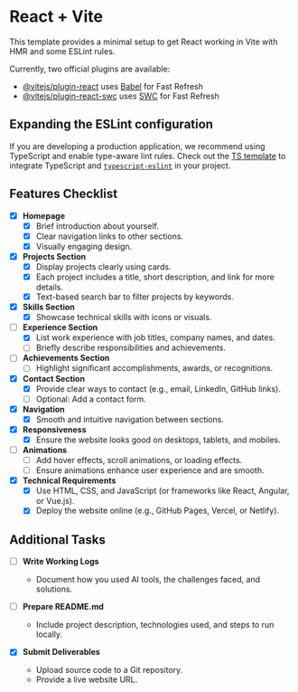 # React + Vite

This template provides a minimal setup to get React working in Vite with HMR and some ESLint rules.

Currently, two official plugins are available:

- [@vitejs/plugin-react](https://github.com/vitejs/vite-plugin-react/blob/main/packages/plugin-react/README.md) uses [Babel](https://babeljs.io/) for Fast Refresh
- [@vitejs/plugin-react-swc](https://github.com/vitejs/vite-plugin-react-swc) uses [SWC](https://swc.rs/) for Fast Refresh

## Expanding the ESLint configuration

If you are developing a production application, we recommend using TypeScript and enable type-aware lint rules. Check out the [TS template](https://github.com/vitejs/vite/tree/main/packages/create-vite/template-react-ts) to integrate TypeScript and [`typescript-eslint`](https://typescript-eslint.io) in your project.

## Features Checklist
- [x] **Homepage**
  - [x] Brief introduction about yourself.
  - [x] Clear navigation links to other sections.
  - [x] Visually engaging design.

- [x] **Projects Section**
  - [x] Display projects clearly using cards.
  - [x] Each project includes a title, short description, and link for more details.
  - [x] Text-based search bar to filter projects by keywords.

- [x] **Skills Section**
  - [x] Showcase technical skills with icons or visuals.

- [ ] **Experience Section**
  - [x] List work experience with job titles, company names, and dates.
  - [ ] Briefly describe responsibilities and achievements.

- [ ] **Achievements Section**
  - [ ] Highlight significant accomplishments, awards, or recognitions.

- [x] **Contact Section**
  - [x] Provide clear ways to contact (e.g., email, LinkedIn, GitHub links).
  - [ ] Optional: Add a contact form.

- [x] **Navigation**
  - [x] Smooth and intuitive navigation between sections.

- [x] **Responsiveness**
  - [x] Ensure the website looks good on desktops, tablets, and mobiles.

- [ ] **Animations**
  - [ ] Add hover effects, scroll animations, or loading effects.
  - [ ] Ensure animations enhance user experience and are smooth.

- [x] **Technical Requirements**
  - [x] Use HTML, CSS, and JavaScript (or frameworks like React, Angular, or Vue.js).
  - [x] Deploy the website online (e.g., GitHub Pages, Vercel, or Netlify).

## Additional Tasks
- [ ] **Write Working Logs**
  - Document how you used AI tools, the challenges faced, and solutions.

- [ ] **Prepare README.md**
  - Include project description, technologies used, and steps to run locally.

- [x] **Submit Deliverables**
  - Upload source code to a Git repository.
  - Provide a live website URL.
